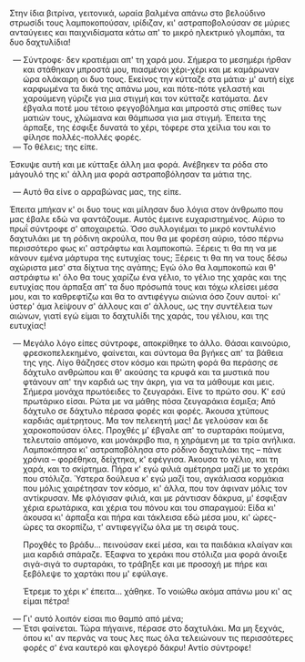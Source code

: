 Στην ίδια βιτρίνα, γειτονικά, ωραία βαλμένα απάνω στο βελούδινο στρωσίδι τους λαμποκοπούσαν, ιρίδιζαν, κι'
αστραποβολούσαν σε μύριες ανταύγειες και παιχνιδίσματα κάτω απ' το μικρό ηλεκτρικό γλομπάκι, τα δυο δαχτυλίδια!

<ol style="list-style-type: '&mdash; '">
  <li>
    Σύντροφε· δεν κρατιέμαι απ' τη χαρά μου. Σήμερα το μεσημέρι ήρθαν και στάθηκαν μπροστά μου, πιασμένοι χέρι-χέρι και
    με καμάρωναν ώρα ολάκαιρη οι δυο τους. Εκείνος την κύτταζε στα μάτια· μ' αυτή είχε καρφωμένα τα δικά της απάνω μου,
    και πότε-πότε γελαστή και χαρούμενη γύριζε για μια στιγμή και τον κύτταζε κατάματα. Δεν έβγαλα ποτέ μου τέτοιο
    φεγγοβόλημα και μπροστά στις σπίθες των ματιών τους, χλώμιανα και θάμπωσα για μια στιγμή. Έπειτα της άρπαξε, της
    έσφιξε δυνατά το χέρι, τόφερε στα χείλια του και το φίλησε πολλές-πολλές φορές.
  </li>
  <li>Το θέλεις; της είπε.</li>
</ol>

Έσκυψε αυτή και με κύτταξε άλλη μια φορά. Ανέβηκεν τα ρόδα στο μάγουλό της κι' άλλη μια φορά αστραποβόλησαν τα μάτια
της.

<ol style="list-style-type: '&mdash; '">
  <li>Αυτό θα είνε ο αρραβώνας μας, της είπε.</li>
</ol>

Έπειτα μπήκαν κ' οι δυο τους και μίλησαν δυο λόγια στον άνθρωπο που μας έβαλε εδώ να φαντάζουμε. Αυτός έμεινε
ευχαριστημένος. Αύριο το πρωΐ σύντροφε σ' αποχαιρετώ. Όσο συλλογιέμαι το μικρό κοντυλένιο δαχτυλάκι με τη ρόδινη
ακρούλα, που θα με φορέση αύριο, τόσο πέρνω περισσότερο φως κι' αστράφτω και λαμποκοπώ. Ξέρεις τι θα πη να με κάνουν
εμένα μάρτυρα της ευτυχίας τους; Ξέρεις τι θα πη να τους δέσω αχώριστα μεσ' στα δίχτυα της αγάπης; Εγώ όλο θα λαμποκοπώ
και θ' αστράφτω κι' όλο θα τους χαρίζω ένα γέλιο, το γέλιο της χαράς και της ευτυχίας που άρπαξα απ' τα δυο πρόσωπά τους
και τόχω κλείσει μέσα μου, και το καθρεφτίζω και θα το αντιφέγγω αιώνια όσο ζουν αυτοί· κι' ύστερ' άμα λείψουν σ' άλλους
και σ' άλλους, ως την συντέλεια των αιώνων, γιατί εγώ είμαι το δαχτυλίδι της χαράς, του γέλιου, και της ευτυχίας!

<ol style="list-style-type: '&mdash; '">
  <li>
    <p>
      Μεγάλο λόγο είπες σύντροφε, αποκρίθηκε το άλλο. Θάσαι καινούριο, φρεσκοπελεκημένο, φαίνεται, και σύντομα θα βγήκες
      απ' τα βάθεια της γης. Λίγο θάζησες στον κόσμο και πρώτη φορά θα περάσης σε δάχτυλο ανθρώπου και θ' ακούσης τα
      κρυφά και τα μυστικά που φτάνουν απ' την καρδιά ως την άκρη, για να τα μάθουμε και μεις. Σήμερα μονάχα πρωτόειδες
      το ζευγαράκι. Είνε το πρώτο σου. Κ' εσύ πρωτάρικο είσαι. Ρώτα με να μάθης πόσα ζευγαράκια έσμιξα; Από δάχτυλο σε
      δάχτυλο πέρασα φορές και φορές. Άκουσα χτύπους καρδιάς αμέτρητους. Μα τον πελεκητή μας! Δε γελούσαν και δε
      χαροκοπούσαν όλες. Προχθές μ' έβγαλε απ' το συρταράκι πούμενα, τελευταίο απόμονο, και μονάκριβο πια, η χηράμενη με
      τα τρία ανήλικα. Λαμποκόπησα κι' αστραποβόλησα στο ρόδινο δαχτυλάκι της &ndash; πάνε χρόνια &ndash; φορέθηκα,
      δείχτηκα, κ' εφέγγισα. Άκουσα το γέλιο, και τη χαρά, και το σκίρτημα. Πήρα κ' εγώ φιλιά αμέτρηρα μαζί με το χεράκι
      που στόλιζα. Ύστερα δούλευα κ' εγώ μαζί του, αγκάλιασα κορμάκια που μόλις χαιρέτησαν τον κόσμο, κι' άλλα, που τον
      άφιναν μόλις τον αντίκρυσαν. Με φλόγισαν φιλιά, και με ράντισαν δάκρυα, μ' έσφιξαν χέρια ερωτάρικα, και χέρια του
      πόνου και του σπαραγμού: Είδα κι' άκουσα κι' άρπαξα και πήρα και τάκλεισα εδώ μέσα μου, κι' ώρες-ώρες τα σκορπίζω,
      τ' αντιφεγγίζω όλα με τη σειρά τους.
    </p>
    <p>
      Προχθές το βράδυ... πεινούσαν εκεί μέσα, και τα παιδάκια κλαίγαν και μια καρδιά σπάραζε. Έξαφνα το χεράκι που
      στόλιζα μια φορά άνοιξε σιγά-σιγά το συρταράκι, το τράβηξε και με προσοχή με πήρε και ξεβόλεψε το χαρτάκι που μ'
      εφύλαγε.
    </p>
    <p>
      Έτρεμε το χέρι κ' έπειτα... χάθηκε. Το νοιώθω ακόμα απάνω μου κι' ας είμαι πέτρα!
    </p>
  </li>
  <li>Γι' αυτό λοιπόν είσαι πιο θαμπό από μένα;</li>
  <li>
    Έτσι φαίνεται. Τώρα πήγαινε, πέρασε στο δαχτυλάκι. Μα μη ξεχνάς, όπου κι' αν περνάς να τους λες πως όλα τελειώνουν
    τις περισσότερες φορές σ' ένα καυτερό και φλογερό δάκρυ! Αντίο σύντροφε!
  </li>
</ol>
